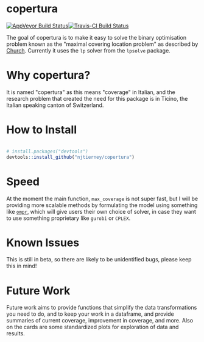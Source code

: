 
<!-- README.md is generated from README.Rmd. Please edit that file -->
copertura
=========

[![AppVeyor Build Status](https://ci.appveyor.com/api/projects/status/github/njtierney/copertura?branch=master&svg=true)](https://ci.appveyor.com/project/njtierney/copertura)[![Travis-CI Build Status](https://travis-ci.org/njtierney/copertura.svg?branch=master)](https://travis-ci.org/njtierney/copertura)

The goal of copertura is to make it easy to solve the binary optimisation problem known as the "maximal covering location problem" as described by [Church](http://www.geog.ucsb.edu/~forest/G294download/MAX_COVER_RLC_CSR.pdf). Currently it uses the `lp` solver from the `lpsolve` package.

Why copertura?
==============

It is named "copertura" as this means "coverage" in Italian, and the research problem that created the need for this package is in Ticino, the Italian speaking canton of Switzerland.

<!-- At this stage I'm strongly considering a renaming - perhaps to `maxcovr` - **max**imum **cov**erage in **r**. -->
How to Install
==============

``` r

# install.packages("devtools")
devtools::install_github("njtierney/copertura")
```

<!-- # Example Usage -->
<!-- Need to find a good example dataset to use here -->
Speed
=====

At the moment the main function, `max_coverage` is not super fast, but I will be providing more scalable methods by formulating the model using something like [`ompr`](https://github.com/dirkschumacher/ompr), which will give users their own choice of solver, in case they want to use something proprietary like `gurobi` or `CPLEX`.

Known Issues
============

This is still in beta, so there are likely to be unidentified bugs, please keep this in mind!

Future Work
===========

Future work aims to provide functions that simplify the data transformations you need to do, and to keep your work in a dataframe, and provide summaries of current coverage, improvement in coverage, and more. Also on the cards are some standardized plots for exploration of data and results.
